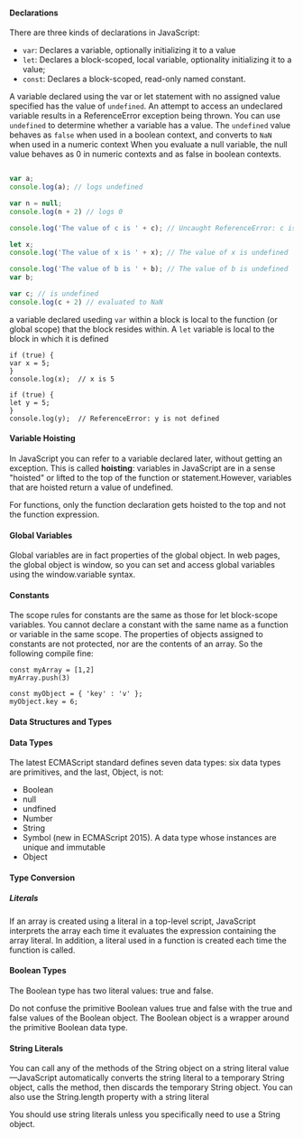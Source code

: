 #### Declarations 

There are three kinds of declarations in JavaScript: 
* `var`: Declares a variable, optionally initializing it to a value 
* `let`: Declares a block-scoped, local variable, optionality initializing it to a value; 
* `const`: Declares a block-scoped, read-only named constant. 

A variable declared using the var or let statement with no assigned value specified has the value of `undefined`.
An attempt to access an undeclared variable results in a ReferenceError exception being thrown. 
You can use `undefined` to determine whether a variable has a value.
The `undefined` value behaves as `false` when used in a boolean context, and converts to `NaN` when used in a numeric context 
When you evaluate a null variable, the null value behaves as 0 in numeric contexts and as false in boolean contexts. 

```javascript 

var a;
console.log(a); // logs undefined

var n = null; 
console.log(n + 2) // logs 0 

console.log('The value of c is ' + c); // Uncaught ReferenceError: c is not defined

let x;
console.log('The value of x is ' + x); // The value of x is undefined

console.log('The value of b is ' + b); // The value of b is undefined
var b;

var c; // is undefined 
console.log(c + 2) // evaluated to NaN 
```
a variable declared useding `var` within a block is local to the function (or global scope) that the block resides within. A
`let` variable is local to the block in which it is defined


```
if (true) {
var x = 5;
}
console.log(x);  // x is 5

if (true) {
let y = 5;
}
console.log(y);  // ReferenceError: y is not defined
```

#### Variable Hoisting 

In JavaScript you can refer to a variable declared later, without getting an exception. This is called **hoisting**: variables in JavaScript are in a sense "hoisted" or lifted to the top of the function or statement.However, variables that are hoisted return a value of undefined.

For functions, only the function declaration gets hoisted to the top and not the function expression.

#### Global Variables 
Global variables are in fact properties of the global object. In web pages, the global object is window, so you can set and access global variables using the window.variable syntax.

#### Constants 

The scope rules for constants are the same as those for let block-scope variables.
You cannot declare a constant with the same name as a function or variable in the same scope. 
The properties of objects assigned to constants are not protected, nor are the contents of an array. So the following compile fine: 

```
const myArray = [1,2]
myArray.push(3)

const myObject = { 'key' : 'v' };
myObject.key = 6; 

```

#### Data Structures and Types 

#### Data Types 

The latest ECMAScript standard defines seven data types: 
six data types are primitives, and the last, Object, is not: 
* Boolean 
* null 
* undfined 
* Number 
* String 
* Symbol (new in ECMAScript 2015). A data type whose instances are unique and immutable 
* Object 

#### Type Conversion 

##### Literals 

If an array is created using a literal in a top-level script, JavaScript interprets the array each time it evaluates the expression containing the array literal. In addition, a literal used in a function is created each time the function is called.

#### Boolean Types 

The Boolean type has two literal values: true and false.

Do not confuse the primitive Boolean values true and false with the true and false values of the Boolean object. The Boolean object is a wrapper around the primitive Boolean data type. 

#### String Literals 

You can call any of the methods of the String object on a string literal value—JavaScript automatically converts the string literal to a temporary String object, calls the method, then discards the temporary String object. You can also use the String.length property with a string literal

You should use string literals unless you specifically need to use a String object.
